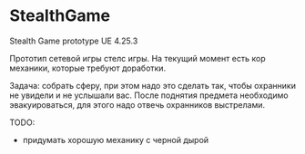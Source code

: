 # StealthGame
Stealth Game prototype
UE 4.25.3

Прототип сетевой игры стелс игры. На текущий момент есть кор механики, которые требуют доработки.

Задача: собрать сферу, при этом надо это сделать так, чтобы охранники не увидели и не услышали вас. После поднятия предмета необходимо эвакуироваться, для этого надо отвечь охранников выстрелами.

TODO: 
- придумать хорошую механику с черной дырой


